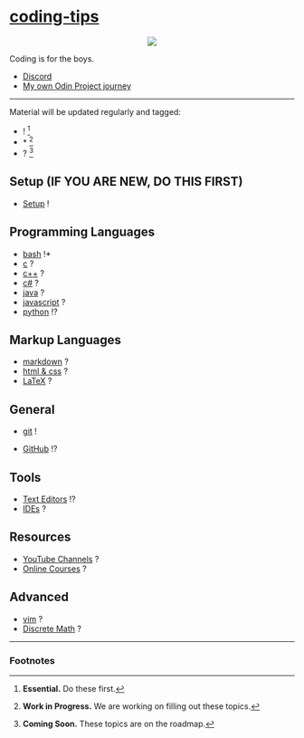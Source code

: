 # [coding-tips](https://suasuasuasuasua.github.io/coding-tips/)

<p align="center">
  <img src="https://i.kym-cdn.com/photos/images/newsfeed/001/562/650/cd0.jpg" />
</p>

Coding is for the boys.

- [Discord](https://discord.gg/G8CUV5W6Km)
- [My own Odin Project journey](https://github.com/suasuasuasuasua/odin-project)

---

Material will be updated regularly and tagged:

- ! [^1]
- \* [^2]
- ? [^3]

## Setup (IF YOU ARE NEW, DO THIS FIRST)

- [Setup](setup/) !

## Programming Languages

- [bash](bash/) !*
- [c](c/) ?
- [c++](cpp/) ?
- [c#](cs/) ?
- [java](java/) ?
- [javascript](javascript/) ?
- [python](python/) !?

## Markup Languages

- [markdown](md/) ?
- [html & css](htmlncss/) ?
- [LaTeX](latex/) ?

## General

- [git](git/) !

- [GitHub](github/) !?

## Tools

- [Text Editors](texteditors/) !?
- [IDEs](ides/) ?

## Resources

- [YouTube Channels](youtube/) ?
- [Online Courses](onlinecourses/) ?

## Advanced

- [vim](vim/) ?
- [Discrete Math](discretemath/) ?

---

### Footnotes

[^1]: **Essential.** Do these first.
[^2]: **Work in Progress.** We are working on filling out these topics.
[^3]: **Coming Soon.** These topics are on the roadmap.
